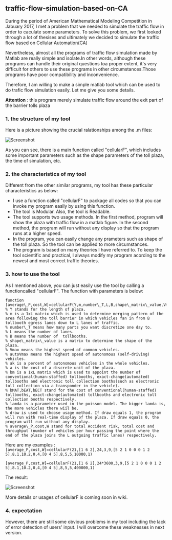 ## traffic-flow-simulation-based-on-CA
During the period of American Mathematical Modeling Competition in Jabuary 2017, I met a problem that we needed to simulate  the traffic flow in order to caculate some parameters. To solve this problem, we first looked through a lot of thesises and ultimately we decided to simulate the traffic flow based on Cellular Automation(CA)   
   
Nevertheless, almost all the programs of traffic flow simulation made by Matlab are really simple and isolate.In other words, although these programs can handle their original questions toa proper extent, it's very difficult for others to use these programs in other circumstances.Those programs have poor compatibility and inconvenience.
  
Therefore, I am willing to make a simple matlab tool which can be used to do trafic flow simulation easily. Let me give you some details.    

**Attention** : this program merely simulate traffic flow around the exit part of the barrier tolls plaza

### 1. the structure of my tool
Here is a picture showing the crucial ralationships among the .m files:  
  
![Screenshot](https://github.com/Saferman/traffic-flow-simulation-based-on-CA/tree/master/images/structure.png)

As you can see, there is a main function called "cellularF", which includes some important parameters such as the shape parameters of the toll plaza, the time of simulation, etc.

### 2. the characteristics of my tool
Different from the other similar programs, my tool has these particular characteristics as below:
  
- I use a function called "cellularF" to package all codes so that you can invoke my program easily by using this function.
- The tool is Modular. Also, the tool is Readable.
- The tool supports two usage methods. In the first method, program will show the plaza with traffic flow in a matlab figure. In the second method, the program will run without any display so that the program runs at a higher speed.
- In the program, you can easily change any prameters such as shape of the toll plaza. So the tool can be applied to more circumstances.
- The program is based on many theories I have referred to. To keep the tool scientific and practical, I always modify my program acording to the newest and most correct traffic theories.

### 3. how to use the tool
As I mentioned above, you can just easily use the tool by calling a functioncalled "cellularF". The function with parameters is below:  
  
    function [average\_P,cost,W]=cellularF(Y,m,number\_T,L,B,shape\_matrix\_value,Vmax,autoVmax,ak,a,bm,bMAT,bEAT,bECT,lamda,draw)  
    % Y stands for the length of plaza. 
    % m is a 1xL matrix which is used to determine merging pattern of the area following the toll barrier in which vehicles fan in from B tollbooth egress lanes down to L lanes of traffic.  
    % number\_T means how many parts you want discretize one day to.  
    % L means the number of lanes.  
    % B means the number of  tollbooths. 
    % shape\_matrix\_value is a matrix to determine the shape of the plaza.  
    % Vmax means the highest speed of common vehicles.  
    % autoVmax means the highest speed of autonomous (self-driving) vehicles.  
    % ak is a percent of autonomous vehicles in the whole vehicles.  
    % a is the cost of a discrete unit of the plaza.  
    % bm is a 1xL matrix which is used to appoint the number of conventional(human-staffed) tollbooths, exact-change(automated) tollbooths and electronic toll collection booths(such as electronic toll collection via a transponder in the vehicle).  
    % bMAT,bEAT,bECT stand for the cost of conventional(human-staffed) tollbooths, exact-change(automated) tollbooths and electronic toll collection booths respectively.  
    % lamda is a parameter used in the poisson model. The bigger lamda is, the more vehicles there wiil be.  
    % draw is used to choose usage method. If draw equals 1, the program will run with real-time display of the plaza. If draw equals 0, the program will run without any display.  
    % average\_P,cost,W stand for total Accident risk, total cost and  throughput (number of vehicles per hour passing the point where the end of the plaza joins the L outgoing traffic lanes) respectively. 

  
Here are my examples :  
<code>[average\_P,cost,W]=cellularF(21,[1 6 2],24,3,9,[5 2 1 0 0 0 1 2 5],8.1,10.2,0,4,[0 4 5],8,5,5,10000,1)  
[average\_P,cost,W]=cellularF(21,[1 6 2],24*3600,3,9,[5 2 1 0 0 0 1 2 5],8.1,10.2,0,4,[0 4 5],8,5,5,400000,1)
</code>  
  
The result:  
  
![Screenshot](https://github.com/Saferman/traffic-flow-simulation-based-on-CA/tree/master/images/running2.png)

More details or usages of cellularF is coming soon in wiki. 

### 4. expectation
However, there are still some obvious problems in my tool including the lack of error detection of users' input. I will overcome these weaknesses in next version.